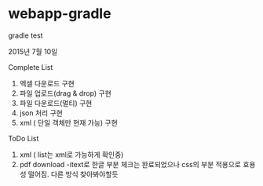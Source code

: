 # webapp-gradle
gradle test


2015년 7월 10일

Complete List

1. 엑셀 다운로드 구현
2. 파일 업로드(drag & drop) 구현
3. 파일 다운로드(멀티) 구현
4. json 처리 구현
5. xml ( 단일 객체만 현재 가능) 구현

ToDo List

1. xml ( list는 xml로 가능하게 확인중)
2. pdf download
  -itext로 한글 부분 체크는 완료되었으나 css의 부분 적용으로 효용성 떨어짐. 다른 방식 찾아봐야할듯
